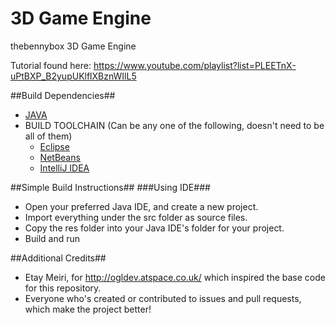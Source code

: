 3D Game Engine
==

thebennybox 3D Game Engine 

Tutorial found here: https://www.youtube.com/playlist?list=PLEETnX-uPtBXP_B2yupUKlflXBznWIlL5

##Build Dependencies##
- [JAVA](https://www.java.com/en/download/)
- BUILD TOOLCHAIN (Can be any one of the following, doesn't need to be all of them)
	- [Eclipse](http://eclipse.org/)
	- [NetBeans](https://netbeans.org/)
	- [IntelliJ IDEA](http://www.jetbrains.com/idea/)

##Simple Build Instructions##
###Using IDE###
- Open your preferred Java IDE, and create a new project.
- Import everything under the src folder as source files.
- Copy the res folder into your Java IDE's folder for your project.
- Build and run

##Additional Credits##
- Etay Meiri, for http://ogldev.atspace.co.uk/ which inspired the base code for this repository.
- Everyone who's created or contributed to issues and pull requests, which make the project better!
